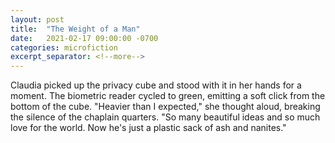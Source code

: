 ```yaml
---
layout: post
title:  "The Weight of a Man"
date:   2021-02-17 09:00:00 -0700
categories: microfiction
excerpt_separator: <!--more-->
---
```

Claudia picked up the privacy cube and stood with it in her hands for a moment. The biometric reader cycled to green, emitting a soft click from the bottom of the cube. "Heavier than I expected," she thought aloud, breaking the silence of the chaplain quarters. "So many beautiful ideas and so much love for the world. Now he's just a plastic sack of ash and nanites."